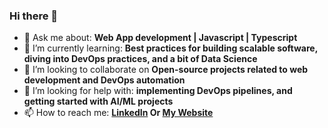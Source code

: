### Hi there 👋


- 💬 Ask me about: **Web App development | Javascript | Typescript**
- 🌱 I’m currently learning: **Best practices for building scalable software, diving into DevOps practices, and a bit of Data Science**
- 👯 I’m looking to collaborate on **Open-source projects related to web development and DevOps automation** 
- 🤔 I’m looking for help with: **implementing DevOps pipelines, and getting started with AI/ML projects**
- 📫 How to reach me: **[LinkedIn](https://www.linkedin.com/in/nirmalkar/) Or [My Website](https://www.nirmalkar.com/contact)**


<!--
**nirmalkar/nirmalkar** is a ✨ _special_ ✨ repository because its `README.md` (this file) appears on your GitHub profile.

Here are some ideas to get you started:

- 🔭 I’m currently working on ...
- 🌱 I’m currently learning ...
- 👯 I’m looking to collaborate on ...
- 🤔 I’m looking for help with ...
- 💬 Ask me about ...
- 📫 How to reach me: ...
- 😄 Pronouns: ...
- ⚡ Fun fact: ...
-->
